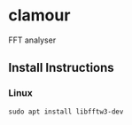 # clamour
FFT analyser

## Install Instructions

### Linux
``` 
sudo apt install libfftw3-dev  
```
